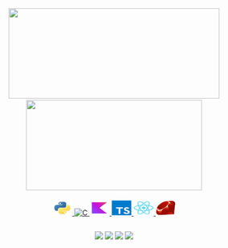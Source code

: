 <div align="center">
    <a href="https://www.youtube.com/watch?v=7YWOEEY4DvE">
     <img  height="180em"  width="420em" src="https://github-readme-stats.vercel.app/api?username=qedrohenrique&show_icons=true&theme=radical"/>
     <img  height="180em"  width="350em" src="https://github-readme-stats.vercel.app/api/top-langs/?username=qedrohenrique&layout=compact&langs_count=8&theme=radical"/>
</div>

<div style="display: inline_block" align="center"><br>
  <img alt="Python" height="30" width="40" src="https://raw.githubusercontent.com/devicons/devicon/master/icons/python/python-original.svg">
  <img alt="C" height="30" width="40" src="https://cdn.jsdelivr.net/gh/devicons/devicon/icons/c/c-original.svg" />
  <img alt="kotlin" height="30" width="40" src="https://raw.githubusercontent.com/devicons/devicon/master/icons/kotlin/kotlin-original.svg">
  <img alt="kotlin" height="30" width="40" src="https://raw.githubusercontent.com/devicons/devicon/master/icons/typescript/typescript-original.svg">
  <img alt="kotlin" height="30" width="40" src="https://raw.githubusercontent.com/devicons/devicon/master/icons/react/react-original.svg">
  <img alt="kotlin" height="30" width="40" src="https://raw.githubusercontent.com/devicons/devicon/master/icons/ruby/ruby-original.svg">
</div>
  
  ##
 
<div align="center"> 
  <a href="https://www.youtube.com/channel/UCLzTReksxadVUYzJ6r4y5Tw" target="_blank"><img src="https://img.shields.io/badge/YouTube-FF0000?style=for-the-badge&logo=youtube&logoColor=white" target="_blank"></a>
  <a href="https://www.instagram.com/qedrohenripue/" target="_blank"><img src="https://img.shields.io/badge/-Instagram-%23E4405F?style=for-the-badge&logo=instagram&logoColor=white" target="_blank"></a>
  <a href = "mailto:pedro.005henr@gmail.com"><img src="https://img.shields.io/badge/-Gmail-%23333?style=for-the-badge&logo=gmail&logoColor=white" target="_blank"></a>
  <a href="https://www.linkedin.com/in/pedro-henrique-de-almeida-a4a165223/" target="_blank"><img src="https://img.shields.io/badge/-LinkedIn-%230077B5?style=for-the-badge&logo=linkedin&logoColor=white" target="_blank"></a> 
</div>
